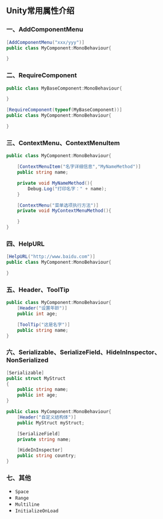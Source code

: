 ## Unity常用属性介绍

### 一、AddComponentMenu

```C#
[AddComponentMenu("xxx/yyy")]
public class MyComponent:MonoBehaviour{

}
```

### 二、RequireComponent

```C#
public class MyBaseComponent:MonoBehaviour{

}

[RequireComponent(typeof(MyBaseComponent))]
public class MyComponent:MonoBehaviour{

}
```

### 三、ContextMenu、ContextMenuItem

```C#
public class MyComponent:MonoBehaviour{

    [ContextMenuItem("名字详细信息","MyNameMethod")]
    public string name;

    private void MyNameMethod(){
        Debug.Log("打印名字：" + name);
    }

    [ContextMenu("菜单选项执行方法")]
    private void MyContextMenuMethod(){

    }
}
```

### 四、HelpURL

```C#
[HelpURL("http://www.baidu.com")]
public class MyComponent:MonoBehaviour{

}
```

### 五、Header、ToolTip

```C#
public class MyComponent:MonoBehaviour{
    [Header("设置年龄")]
    public int age;

    [ToolTip("这是名字")]
    public string name;
}
```

### 六、Serializable、SerializeField、HideInInspector、NonSerialized

```C#
[Serializable]
public struct MyStruct
{
    public string name;
    public int age;
}

public class MyComponent:MonoBehaviour{
    [Header("自定义结构体")]
    public MyStruct myStruct;

    [SerializeField]
    private string name;

    [HideInInspector]
    public string country;
}
```

### 七、其他

- ```Space```
- ```Range```
- ```Multiline```
- ```InitializeOnLoad```